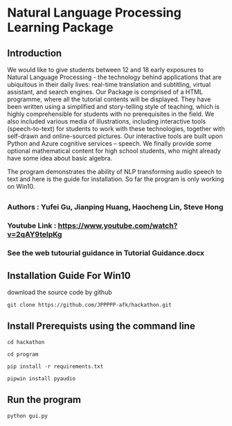 # Natural Language Processing Learning Package

## Introduction

We would like to give students between 12 and 18 early exposures to Natural Language Processing - the technology behind applications that are ubiquitous in their daily lives: real-time translation and subtitling, virtual assistant, and search engines. Our Package is comprised of a HTML programme, where all the tutorial contents will be displayed. They have been written using a simplified and story-telling style of teaching, which is highly comprehensible for students with no prerequisites in the field. We also included various media of illustrations, including interactive tools (speech-to-text) for students to work with these technologies, together with self-drawn and online-sourced pictures. Our interactive tools are built upon Python and Azure cognitive services – speech. We finally provide some optional mathematical content for high school students, who might already have some idea about basic algebra.

The program demonstrates the ability of NLP transforming audio speech to text and here is the guide for installation. So far the program is only working on Win10.



##
### Authors : Yufei Gu, Jianping Huang, Haocheng Lin, Steve Hong
### Youtube Link : https://www.youtube.com/watch?v=2qAY9telpKg
### See the web tutourial guidance in Tutorial Guidance.docx
##


## Installation Guide For Win10

download the source code by github

`git clone https://github.com/JPPPPP-afk/hackathon.git`

## Install Prerequists using the command line

`cd hackathon`

`cd program`

`pip install -r requirements.txt`

`pipwin install pyaudio`

## Run the program

`python gui.py`
